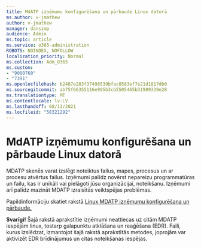```yaml
---
title: MdATP izņēmumu konfigurēšana un pārbaude Linux datorā
ms.author: v-jmathew
author: v-jmathew
manager: dansimp
audience: Admin
ms.topic: article
ms.service: o365-administration
ROBOTS: NOINDEX, NOFOLLOW
localization_priority: Normal
ms.collection: Adm_O365
ms.custom:
- "9000760"
- "7391"
ms.openlocfilehash: b2487e283f37498539bfac0583ef7e21d1817db0
ms.sourcegitcommit: ab75f66355116e995b3cb5505465b31989339e28
ms.translationtype: MT
ms.contentlocale: lv-LV
ms.lasthandoff: 08/13/2021
ms.locfileid: "58321292"
---
```

# <a name="configure-and-validate-exclusions-for-mdatp-on-a-linux-machine"></a>MdATP izņēmumu konfigurēšana un pārbaude Linux datorā

MDATP skenēs varat izslēgt noteiktus failus, mapes, procesus un ar procesu atvērtus failus. Izņēmumi palīdz novērst nepareizu programmatūras un failu, kas ir unikāli vai pielāgoti jūsu organizācijai, noteikšanu. Izņēmumi arī palīdz mazināt MDATP izraisītās veiktspējas problēmas.

Papildinformāciju skatiet rakstā [Linux MDATP izņēmumu konfigurēšana un pārbaude.](https://go.microsoft.com/fwlink/?linkid=2144517)

**Svarīgi!** Šajā rakstā aprakstītie izņēmumi neattiecas uz citām MDATP iespējām linux, tostarp galapunktu atklāšana un reaģēšana (EDR). Faili, kurus izslēdzat, izmantojot šajā rakstā aprakstītās metodes, joprojām var aktivizēt EDR brīdinājumus un citas noteikšanas iespējas.
